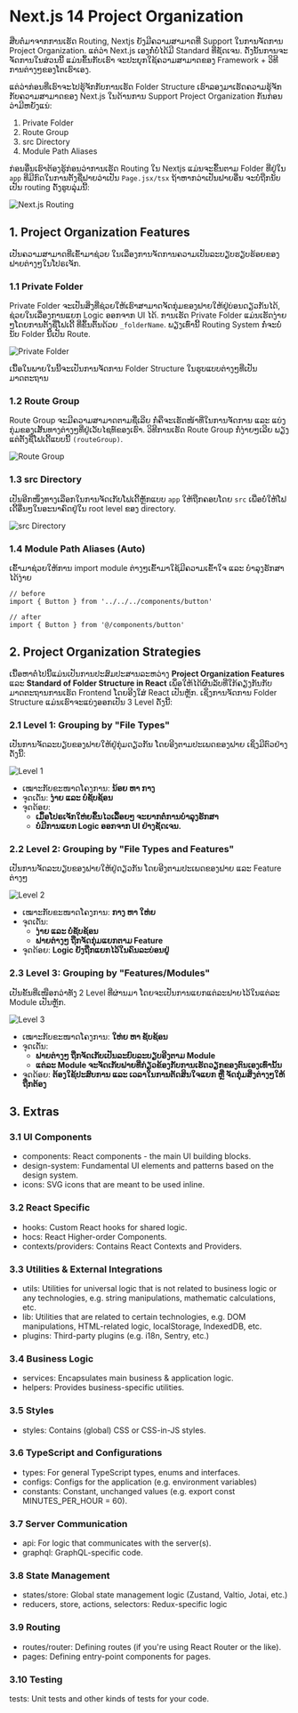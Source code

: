 # Next.js 14 Project Organization

ສືບຕໍ່ມາຈາກການເຮັດ Routing, Nextjs ຍັງມີຄວາມສາມາດທີ່ Support ໃນການຈັດການ Project Organization. ແຕ່ວ່າ Next.js ເອງກໍ່ບໍ່ໄດ້ມີ Standard ທີ່ຊັດເຈນ. ດັ່ງນັ້ນການຈະຈັດການໃນສ່ວນນີ້ ແມ່ນຂຶ້ນກັບເຮົາ ຈະປະຍຸກໃຊ້ຄວາມສາມາດຂອງ Framework + ວິທີການຕ່າງໆຂອງໂຕເຮົາເອງ.

ແຕ່ວ່າກ່ອນທີ່ເຮົາຈະໄປຮູ້ຈັກກັບການເຮັດ Folder Structure ເຮົາລອງມາເຮັດຄວາມຮູ້ຈັກກັບຄວາມສາມາດຂອງ Next.js ໃນດ້ານການ Support Project Organization ກັນກ່ອນ ວ່າມີຫຍັງແນ່:

1. Private Folder
2. Route Group
3. src Directory
4. Module Path Aliases

ກ່ອນອື່ນເຮົາຕ້ອງຮູ້ກ່ອນວ່າການເຮັດ Routing ໃນ Nextjs ແມ່ນຈະຂຶ້ນຕາມ Folder ທີ່ຢູ່ໃນ `app` ທີ່ມີກົດໃນການຕັ້ງຊື່ຟາຍວ່າເປັນ `Page.jsx/tsx` ຖ້າຫາກວ່າເປັນຟາຍອື່ນ ຈະບໍ່ຖືກນັບເປັນ routing ດັ່ງຮູບລຸ່ມນີ້:

![Next.js Routing](https://nextjs.org/_next/image?url=%2Fdocs%2Fdark%2Fproject-organization-colocation.png&w=3840&q=75)

## 1. Project Organization Features

ເປັນຄວາມສາມາດທີ່ເຂົ້າມາຊ່ວຍ ໃນເລື່ອງການຈັດການຄວາມເປັນລະບຽບຮຽບຮ້ອຍຂອງຟາຍຕ່າງໆໃນໂປຣເຈັກ.

### 1.1 Private Folder

Private Folder ຈະເປັນສິ່ງທີ່ຊ່ວຍໃຫ້ເຮົາສາມາດຈັດກຸ່ມຂອງຟາຍໃຫ້ຢູ່ບ່ອນດຽວກັນໄດ້, ຊ່ວຍໃນເລື່ອງການແຍກ Logic ອອກຈາກ UI ໄດ້. ການເຮັດ Private Folder ແມ່ນເຮັດງ່າຍໆໂດຍການຕັ້ງຊື່ໂຟເດີ້ ທີ່ຂຶ້ນຕົ້ນດ້ວຍ `_folderName`. ພຽງເທົ່ານີ້ Routing System ກໍ່ຈະບໍ່ນັບ Folder ນີ້ເປັນ Route.

![Private Folder](https://nextjs.org/_next/image?url=%2Fdocs%2Fdark%2Fproject-organization-private-folders.png&w=3840&q=75)

ເນື້ອໃນພາຍໃນນີ້ຈະເປັນການຈັດການ Folder Structure ໃນຮູບແບບຕ່າງໆທີ່ເປັນມາດຕະຖານ

### 1.2 Route Group

Route Group ຈະມີຄວາມສາມາດຕາມຊື່ເລີຍ ກໍ່ຄືຈະເຮັດໜ້າທີ່ໃນການຈັດການ ແລະ ແບ່ງກຸ່ມຂອງເສັ້ນທາງຕ່າງໆທີ່ຢູ່ເວັບໄຊທ໌ຂອງເຮົາ. ວິທີການເຮັດ Route Group ກໍ່ງ່າຍໆເລີຍ ພຽງແຕ່ຕັ້ງຊື່ໂຟເດີ້ແບບນີ້ `(routeGroup)`.

![Route Group](https://nextjs.org/_next/image?url=%2Fdocs%2Fdark%2Fproject-organization-route-groups.png&w=3840&q=75)

### 1.3 src Directory

ເປັນອີກໜຶ່ງທາງເລືອກໃນການຈັດເກັບໂຟເດີ້ຫຼັກແບບ `app` ໃຫ້ຖືກຄອບໂດຍ `src` ເພື່ອບໍ່ໃຫ້ໂຟເດີ້ອື່ນໆໃນອະນາຄົດຢູ່ໃນ root level ຂອງ directory.

![src Directory](https://nextjs.org/_next/image?url=%2Fdocs%2Fdark%2Fproject-organization-src-directory.png&w=3840&q=75)

### 1.4 Module Path Aliases (Auto)

ເຂົ້າມາຊ່ວຍໃຫ້ການ import module ຕ່າງໆເຂົ້າມາໃຊ້ມີຄວາມເຂົ້າໃຈ ແລະ ບຳລຸງຮັກສາໄດ້ງ່າຍ

```tsx
// before
import { Button } from '../../../components/button'

// after
import { Button } from '@/components/button'

```

## 2. Project Organization Strategies

ເນື້ອຫາຕໍ່ໄປນີ້ແມ່ນເປັນການປະສົມປະສານລະຫວ່າງ **Project Organization Features** ແລະ **Standard of Folder Structure in React** ເພຶ່ອໃຫ້ໄດ້ຜົນລັບທີ່ໃກ້ຄຽງກັນກັບມາດຕະຖານການເຮັດ Frontend ໂດຍອີງໃສ່ React ເປັນຫຼັກ. ເຊິ່ງການຈັດການ Folder Structure ແມ່ນເຮົາຈະແບ່ງອອກເປັນ 3 Level ດັ່ງນີ້:

### 2.1 Level 1: Grouping by "File Types"

ເປັນການຈັດລະບຽບຂອງຟາຍໃຫ້ຢູ່ກຸ່ມດຽວກັນ ໂດຍອີງຕາມປະເພດຂອງຟາຍ ເຊິ່ງມີຕົວຢ່າງດັ່ງນີ້:

![Level 1](/public/images/level1.png)

- ເໝາະກັບຂະໜາດໂຄງການ: **ນ້ອຍ ຫາ ກາງ**
- ຈຸດເດັ່ນ: **ງ່າຍ ແລະ ບໍ່ຊັບຊ້ອນ**
- ຈຸດດ້ອຍ:
  - **ເມຶ້່ອໂປຣເຈັກໃຫ່ຍຂຶ້ນໄວເລື້ອຍໆ ຈະຍາກຕໍ່ການບຳລຸງຮັກສາ**
  - **ບໍ່ມີການແຍກ Logic ອອກຈາກ UI ຢ່າງຊັດເຈນ.**

### 2.2 Level 2: Grouping by "File Types and Features"

ເປັນການຈັດລະບຽບຂອງຟາຍໃຫ້ຢູ່ດຽວກັນ ໂດຍອີງຕາມປະເພດຂອງຟາຍ ແລະ Feature ຕ່າງໆ

![Level 2](/public/images/level2.png)

- ເໝາະກັບຂະໜາດໂຄງການ: **ກາງ ຫາ ໃຫ່ຍ**
- ຈຸດເດັ່ນ:
  - **ງ່າຍ ແລະ ບໍ່ຊັບຊ້ອນ**
  - **ຟາຍຕ່າງໆ ຖືກຈັດກຸ່ມແຍກຕາມ Feature**
- ຈຸດດ້ອຍ: **Logic ຍັງຖືກແຍກໄວ້ໃນຄົນລະບ່ອນຢູ່**

### 2.3 Level 3: Grouping by "Features/Modules"

ເປັນຂັ້ນທີ່ເໜືອກວ່າທັງ 2 Level ທີ່ຜ່ານມາ ໂດຍຈະເປັນການແຍກແຕ່ລະຟາຍໄວ້ໃນແຕ່ລະ Module ເປັນຫຼັກ.

![Level 3](/public/images/level3.png)

- ເໝາະກັບຂະໜາດໂຄງການ: **ໃຫ່ຍ ຫາ ຊັບຊ້ອນ**
- ຈຸດເດັ່ນ:
  - **ຟາຍຕ່າງໆ ຖືກຈັດເກັບເປັນລະບົບລະບຽບອີງຕາມ Module**
  - **ແຕ່ລະ Module ຈະຈັດເກັບຟາຍທີ່ກ່ຽວຂ້ອງກັບການເຮັດວຽກຂອງຕົນເອງເທົ່ານັ້ນ**
- ຈຸດດ້ອຍ: **ຕ້ອງໃຊ້ປະສົບການ ແລະ ເວລາໃນການຕັດສິນໃຈແຍກ ຫຼື ຈັດກຸ່ມສິ່ງຕ່າງໆໃຫ້ຖືກຕ້ອງ**

## 3. Extras

### 3.1 UI Components

- components: React components - the main UI building blocks.
- design-system: Fundamental UI elements and patterns based on the design system.
- icons: SVG icons that are meant to be used inline.

### 3.2 React Specific

- hooks: Custom React hooks for shared logic.
- hocs: React Higher-order Components.
- contexts/providers: Contains React Contexts and Providers.

### 3.3 Utilities & External Integrations

- utils: Utilities for universal logic that is not related to business logic or any technologies, e.g. string manipulations, mathematic calculations, etc.
- lib: Utilities that are related to certain technologies, e.g. DOM manipulations, HTML-related logic, localStorage, IndexedDB, etc.
- plugins: Third-party plugins (e.g. i18n, Sentry, etc.)

### 3.4 Business Logic

- services: Encapsulates main business & application logic.
- helpers: Provides business-specific utilities.

### 3.5 Styles

- styles: Contains (global) CSS or CSS-in-JS styles.

### 3.6 TypeScript and Configurations

- types: For general TypeScript types, enums and interfaces.
- configs: Configs for the application (e.g. environment variables)
- constants: Constant, unchanged values (e.g. export const MINUTES_PER_HOUR = 60).

### 3.7 Server Communication

- api: For logic that communicates with the server(s).
- graphql: GraphQL-specific code.

### 3.8 State Management

- states/store: Global state management logic (Zustand, Valtio, Jotai, etc.)
- reducers, store, actions, selectors: Redux-specific logic

### 3.9 Routing

- routes/router: Defining routes (if you're using React Router or the like).
- pages: Defining entry-point components for pages.

### 3.10 Testing

tests: Unit tests and other kinds of tests for your code.
